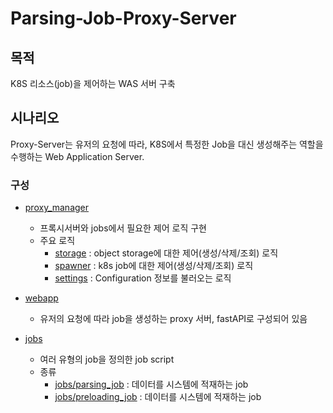 # Parsing-Job-Proxy-Server

## 목적

K8S 리소스(job)을 제어하는 WAS 서버 구축

## 시나리오

Proxy-Server는 유저의 요청에 따라,
K8S에서 특정한 Job을 대신 생성해주는 역할을 수행하는 Web Application Server.

### 구성

* [proxy_manager](proxy_manager/)
    * 프록시서버와 jobs에서 필요한 제어 로직 구현
    * 주요 로직
        * [storage](proxy_manager/storage.py) : object storage에 대한 제어(생성/삭제/조회) 로직
        * [spawner](proxy_manager/spawner.py) : k8s job에 대한 제어(생성/삭제/조회) 로직
        * [settings](proxy_manager/settings.py) : Configuration 정보를 불러오는 로직

* [webapp](webapp/README.md)
    * 유저의 요청에 따라 job을 생성하는 proxy 서버, fastAPI로 구성되어 있음

* [jobs](jobs/README.md)
    * 여러 유형의 job을 정의한 job script
    * 종류
        * [jobs/parsing_job](jobs/parsing_job/README.md) : 데이터를 시스템에 적재하는 job
        * [jobs/preloading_job](jobs/preloading_job/README.md) : 데이터를 시스템에 적재하는 job

